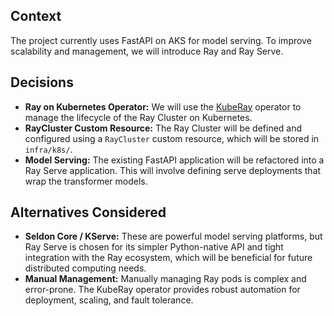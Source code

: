 ## Context
The project currently uses FastAPI on AKS for model serving. To improve scalability and management, we will introduce Ray and Ray Serve.

## Decisions
- **Ray on Kubernetes Operator:** We will use the [KubeRay](https://github.com/ray-project/kuberay) operator to manage the lifecycle of the Ray Cluster on Kubernetes.
- **RayCluster Custom Resource:** The Ray Cluster will be defined and configured using a `RayCluster` custom resource, which will be stored in `infra/k8s/`.
- **Model Serving:** The existing FastAPI application will be refactored into a Ray Serve application. This will involve defining serve deployments that wrap the transformer models.

## Alternatives Considered
- **Seldon Core / KServe:** These are powerful model serving platforms, but Ray Serve is chosen for its simpler Python-native API and tight integration with the Ray ecosystem, which will be beneficial for future distributed computing needs.
- **Manual Management:** Manually managing Ray pods is complex and error-prone. The KubeRay operator provides robust automation for deployment, scaling, and fault tolerance.
